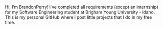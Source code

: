 Hi, I’m BrandonPerry! I've completed all requirements (except an internship) for my Software Engineering student at Brigham Young University - Idaho.
This is my personal GitHub where I post little projects that I do in my free time.
